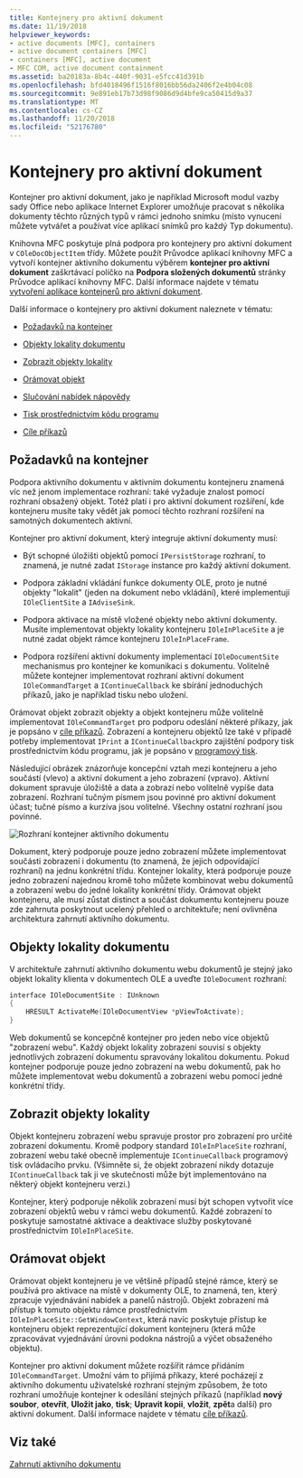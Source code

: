 ```yaml
---
title: Kontejnery pro aktivní dokument
ms.date: 11/19/2018
helpviewer_keywords:
- active documents [MFC], containers
- active document containers [MFC]
- containers [MFC], active document
- MFC COM, active document containment
ms.assetid: ba20183a-8b4c-440f-9031-e5fcc41d391b
ms.openlocfilehash: bfd4018496f1516f8016bb56da2406f2e4b04c08
ms.sourcegitcommit: 9e891eb17b73d98f9086d9d4bfe9ca50415d9a37
ms.translationtype: MT
ms.contentlocale: cs-CZ
ms.lasthandoff: 11/20/2018
ms.locfileid: "52176780"
---
```

# <a name="active-document-containers"></a>Kontejnery pro aktivní dokument

Kontejner pro aktivní dokument, jako je například Microsoft modul vazby sady Office nebo aplikace Internet Explorer umožňuje pracovat s několika dokumenty těchto různých typů v rámci jednoho snímku (místo vynucení můžete vytvářet a používat více aplikací snímků pro každý Typ dokumentu).

Knihovna MFC poskytuje plná podpora pro kontejnery pro aktivní dokument v `COleDocObjectItem` třídy. Můžete použít Průvodce aplikací knihovny MFC a vytvoří kontejner aktivního dokumentu výběrem **kontejner pro aktivní dokument** zaškrtávací políčko na **Podpora složených dokumentů** stránky Průvodce aplikací knihovny MFC. Další informace najdete v tématu [vytvoření aplikace kontejnerů pro aktivní dokument](../mfc/creating-an-active-document-container-application.md).

Další informace o kontejnery pro aktivní dokument naleznete v tématu:

- [Požadavků na kontejner](#container_requirements)

- [Objekty lokality dokumentu](#document_site_objects)

- [Zobrazit objekty lokality](#view_site_objects)

- [Orámovat objekt](#frame_object)

- [Slučování nabídek nápovědy](../mfc/help-menu-merging.md)

- [Tisk prostřednictvím kódu programu](../mfc/programmatic-printing.md)

- [Cíle příkazů](../mfc/message-handling-and-command-targets.md)

##  <a name="container_requirements"></a> Požadavků na kontejner

Podpora aktivního dokumentu v aktivním dokumentu kontejneru znamená víc než jenom implementace rozhraní: také vyžaduje znalost pomocí rozhraní obsažený objekt. Totéž platí i pro aktivní dokument rozšíření, kde kontejneru musíte taky vědět jak pomocí těchto rozhraní rozšíření na samotných dokumentech aktivní.

Kontejner pro aktivní dokument, který integruje aktivní dokumenty musí:

- Být schopné úložišti objektů pomocí `IPersistStorage` rozhraní, to znamená, je nutné zadat `IStorage` instance pro každý aktivní dokument.

- Podpora základní vkládání funkce dokumenty OLE, proto je nutné objekty "lokalit" (jeden na dokument nebo vkládání), které implementují `IOleClientSite` a `IAdviseSink`.

- Podpora aktivace na místě vložené objekty nebo aktivní dokumenty. Musíte implementovat objekty lokality kontejneru `IOleInPlaceSite` a je nutné zadat objekt rámce kontejneru `IOleInPlaceFrame`.

- Podpora rozšíření aktivní dokumenty implementací `IOleDocumentSite` mechanismus pro kontejner ke komunikaci s dokumentu. Volitelně můžete kontejner implementovat rozhraní aktivní dokument `IOleCommandTarget` a `IContinueCallback` ke sbírání jednoduchých příkazů, jako je například tisku nebo uložení.

Orámovat objekt zobrazit objekty a objekt kontejneru může volitelně implementovat `IOleCommandTarget` pro podporu odeslání některé příkazy, jak je popsáno v [cíle příkazů](../mfc/message-handling-and-command-targets.md). Zobrazení a kontejneru objektů lze také v případě potřeby implementovat `IPrint` a `IContinueCallback`pro zajištění podpory tisk prostřednictvím kódu programu, jak je popsáno v [programový tisk](../mfc/programmatic-printing.md).

Následující obrázek znázorňuje koncepční vztah mezi kontejneru a jeho součástí (vlevo) a aktivní dokument a jeho zobrazení (vpravo). Aktivní dokument spravuje úložiště a data a zobrazí nebo volitelně vypíše data zobrazení. Rozhraní tučným písmem jsou povinné pro aktivní dokument účast; tučné písmo a kurzíva jsou volitelné. Všechny ostatní rozhraní jsou povinné.

![Rozhraní kontejner aktivního dokumentu](../mfc/media/vc37gj1.gif "rozhraní kontejner aktivního dokumentu")

Dokument, který podporuje pouze jedno zobrazení můžete implementovat součásti zobrazení i dokumentu (to znamená, že jejich odpovídající rozhraní) na jednu konkrétní třídu. Kontejner lokality, která podporuje pouze jedno zobrazení najednou kromě toho můžete kombinovat webu dokumentů a zobrazení webu do jedné lokality konkrétní třídy. Orámovat objekt kontejneru, ale musí zůstat distinct a součást dokumentu kontejneru pouze zde zahrnuta poskytnout ucelený přehled o architektuře; není ovlivněna architektura zahrnutí aktivního dokumentu.

##  <a name="document_site_objects"></a> Objekty lokality dokumentu

V architektuře zahrnutí aktivního dokumentu webu dokumentů je stejný jako objekt lokality klienta v dokumentech OLE a uveďte `IOleDocument` rozhraní:

```cpp
interface IOleDocumentSite : IUnknown
{
    HRESULT ActivateMe(IOleDocumentView *pViewToActivate);
}
```

Web dokumentů se koncepčně kontejner pro jeden nebo více objektů "zobrazení webu". Každý objekt lokality zobrazení souvisí s objekty jednotlivých zobrazení dokumentu spravovány lokalitou dokumentu. Pokud kontejner podporuje pouze jedno zobrazení na webu dokumentů, pak ho můžete implementovat webu dokumentů a zobrazení webu pomocí jedné konkrétní třídy.

##  <a name="view_site_objects"></a> Zobrazit objekty lokality

Objekt kontejneru zobrazení webu spravuje prostor pro zobrazení pro určité zobrazení dokumentu. Kromě podpory standard `IOleInPlaceSite` rozhraní, zobrazení webu také obecně implementuje `IContinueCallback` programový tisk ovládacího prvku. (Všimněte si, že objekt zobrazení nikdy dotazuje `IContinueCallback` tak ji ve skutečnosti může být implementováno na některý objekt kontejneru verzi.)

Kontejner, který podporuje několik zobrazení musí být schopen vytvořit více zobrazení objektů webu v rámci webu dokumentů. Každé zobrazení to poskytuje samostatné aktivace a deaktivace služby poskytované prostřednictvím `IOleInPlaceSite`.

##  <a name="frame_object"></a> Orámovat objekt

Orámovat objekt kontejneru je ve většině případů stejné rámce, který se používá pro aktivace na místě v dokumenty OLE, to znamená, ten, který zpracuje vyjednávání nabídek a panelů nástrojů. Objekt zobrazení má přístup k tomuto objektu rámce prostřednictvím `IOleInPlaceSite::GetWindowContext`, která navíc poskytuje přístup ke kontejneru objekt reprezentující dokument kontejneru (která může zpracovávat vyjednávání úrovni podokna nástrojů a výčet obsaženého objektu).

Kontejner pro aktivní dokument můžete rozšířit rámce přidáním `IOleCommandTarget`. Umožní vám to přijímá příkazy, které pocházejí z aktivního dokumentu uživatelské rozhraní stejným způsobem, že toto rozhraní umožňuje kontejner k odesílání stejných příkazů (například **nový soubor**, **otevřít**,  **Uložit jako**, **tisk**; **Upravit kopii**, **vložit**, **zpět**a další) pro aktivní dokument. Další informace najdete v tématu [cíle příkazů](../mfc/message-handling-and-command-targets.md).

## <a name="see-also"></a>Viz také

[Zahrnutí aktivního dokumentu](../mfc/active-document-containment.md)

